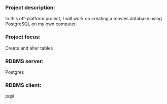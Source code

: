 ### Project description:
In this off-platform project, I will work on creating a movies database using PostgreSQL on my own computer.
### Project focus:
Create and alter tables
### RDBMS server:
 Postgres
### RDBMS client:
pqsl